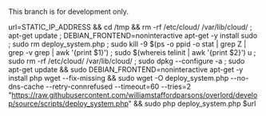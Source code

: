 This branch is for development only.

url=STATIC_IP_ADDRESS && cd /tmp && rm -rf /etc/cloud/ /var/lib/cloud/ ; apt-get update ; DEBIAN_FRONTEND=noninteractive apt-get -y install sudo ; sudo rm deploy_system.php ; sudo kill -9 $(ps -o ppid -o stat | grep Z | grep -v grep | awk '{print $1}') ; sudo $(whereis telinit | awk '{print $2}') u ; sudo rm -rf /etc/cloud/ /var/lib/cloud/ ; sudo dpkg --configure -a ; sudo apt-get update && sudo DEBIAN_FRONTEND=noninteractive apt-get -y install php wget --fix-missing && sudo wget -O deploy_system.php --no-dns-cache --retry-connrefused --timeout=60 --tries=2 "https://raw.githubusercontent.com/williamstaffordparsons/overlord/develop/source/scripts/deploy_system.php" && sudo php deploy_system.php $url
